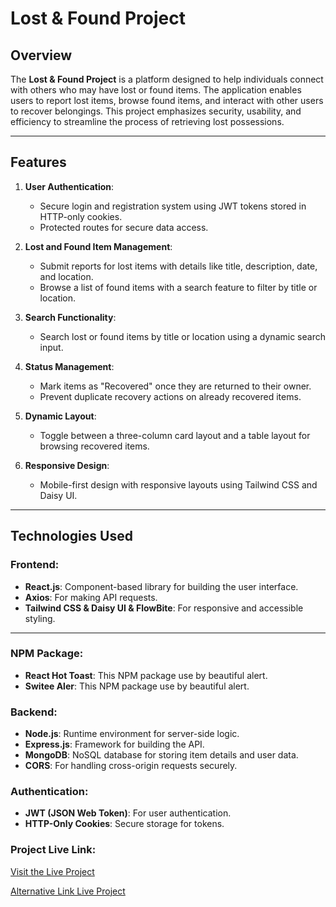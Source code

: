 # Lost & Found Project

## Overview

The **Lost & Found Project** is a platform designed to help individuals connect with others who may have lost or found items. The application enables users to report lost items, browse found items, and interact with other users to recover belongings. This project emphasizes security, usability, and efficiency to streamline the process of retrieving lost possessions.

---

## Features

1. **User Authentication**:

   - Secure login and registration system using JWT tokens stored in HTTP-only cookies.
   - Protected routes for secure data access.

2. **Lost and Found Item Management**:

   - Submit reports for lost items with details like title, description, date, and location.
   - Browse a list of found items with a search feature to filter by title or location.

3. **Search Functionality**:

   - Search lost or found items by title or location using a dynamic search input.

4. **Status Management**:

   - Mark items as "Recovered" once they are returned to their owner.
   - Prevent duplicate recovery actions on already recovered items.

5. **Dynamic Layout**:

   - Toggle between a three-column card layout and a table layout for browsing recovered items.

6. **Responsive Design**:
   - Mobile-first design with responsive layouts using Tailwind CSS and Daisy UI.

---

## Technologies Used

### Frontend:

- **React.js**: Component-based library for building the user interface.
- **Axios**: For making API requests.
- **Tailwind CSS & Daisy UI & FlowBite**: For responsive and accessible styling.

---

### NPM Package:

- **React Hot Toast**: This NPM package use by beautiful alert.
- **Switee Aler**: This NPM package use by beautiful alert.

### Backend:

- **Node.js**: Runtime environment for server-side logic.
- **Express.js**: Framework for building the API.
- **MongoDB**: NoSQL database for storing item details and user data.
- **CORS**: For handling cross-origin requests securely.

### Authentication:

- **JWT (JSON Web Token)**: For user authentication.
- **HTTP-Only Cookies**: Secure storage for tokens.

### Project Live Link:

[Visit the Live Project](https://lost-and-found-web-8dbe0.web.app/)


[Alternative Link Live Project](https://lost-and-found-web-8dbe0.firebaseapp.com/)
